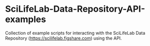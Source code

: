 # SciLifeLab-Data-Repository-API-examples
Collection of example scripts for interacting with the SciLifeLab Data Repository (https://scilifelab.figshare.com) using the API.
